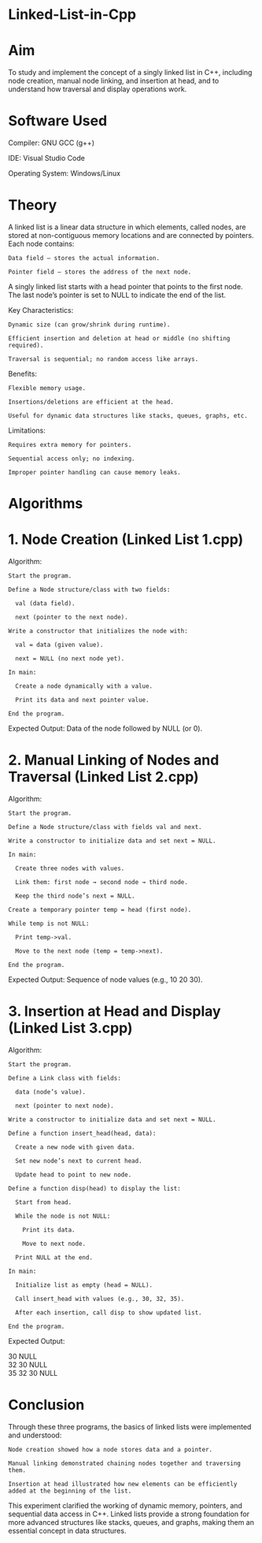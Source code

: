 # Linked-List-in-Cpp

# Aim

To study and implement the concept of a singly linked list in C++, including node creation, manual node linking, and insertion at head, and to understand how traversal and display operations work.

# Software Used

Compiler: GNU GCC (g++)

IDE: Visual Studio Code

Operating System: Windows/Linux

# Theory

A linked list is a linear data structure in which elements, called nodes, are stored at non-contiguous memory locations and are connected by pointers. Each node contains:

    Data field — stores the actual information.
    
    Pointer field — stores the address of the next node.

A singly linked list starts with a head pointer that points to the first node. The last node’s pointer is set to NULL to indicate the end of the list.

Key Characteristics:

    Dynamic size (can grow/shrink during runtime).
    
    Efficient insertion and deletion at head or middle (no shifting required).
    
    Traversal is sequential; no random access like arrays.

Benefits:

    Flexible memory usage.
    
    Insertions/deletions are efficient at the head.
    
    Useful for dynamic data structures like stacks, queues, graphs, etc.

Limitations:

    Requires extra memory for pointers.
    
    Sequential access only; no indexing.
    
    Improper pointer handling can cause memory leaks.

# Algorithms

# 1. Node Creation (Linked List 1.cpp)

Algorithm:

    Start the program.
    
    Define a Node structure/class with two fields:
    
      val (data field).
      
      next (pointer to the next node).
    
    Write a constructor that initializes the node with:
    
      val = data (given value).
      
      next = NULL (no next node yet).
    
    In main:
    
      Create a node dynamically with a value.
      
      Print its data and next pointer value.
    
    End the program.

Expected Output: Data of the node followed by NULL (or 0).

# 2. Manual Linking of Nodes and Traversal (Linked List 2.cpp)

Algorithm:

    Start the program.
    
    Define a Node structure/class with fields val and next.
    
    Write a constructor to initialize data and set next = NULL.
    
    In main:
    
      Create three nodes with values.
      
      Link them: first node → second node → third node.
      
      Keep the third node’s next = NULL.
    
    Create a temporary pointer temp = head (first node).
    
    While temp is not NULL:
    
      Print temp->val.
      
      Move to the next node (temp = temp->next).
      
    End the program.

Expected Output: Sequence of node values (e.g., 10 20 30).

# 3. Insertion at Head and Display (Linked List 3.cpp)

Algorithm:

    Start the program.
    
    Define a Link class with fields:
    
      data (node’s value).
      
      next (pointer to next node).
    
    Write a constructor to initialize data and set next = NULL.
    
    Define a function insert_head(head, data):
    
      Create a new node with given data.
      
      Set new node’s next to current head.
      
      Update head to point to new node.
      
    Define a function disp(head) to display the list:
    
      Start from head.
      
      While the node is not NULL:
      
        Print its data.
        
        Move to next node.
      
      Print NULL at the end.
    
    In main:
    
      Initialize list as empty (head = NULL).
      
      Call insert_head with values (e.g., 30, 32, 35).
      
      After each insertion, call disp to show updated list.
    
    End the program.

Expected Output:

30 NULL  
32 30 NULL  
35 32 30 NULL  

# Conclusion

Through these three programs, the basics of linked lists were implemented and understood:

    Node creation showed how a node stores data and a pointer.
    
    Manual linking demonstrated chaining nodes together and traversing them.
    
    Insertion at head illustrated how new elements can be efficiently added at the beginning of the list.

This experiment clarified the working of dynamic memory, pointers, and sequential data access in C++. Linked lists provide a strong foundation for more advanced structures like stacks, queues, and graphs, making them an essential concept in data structures.
